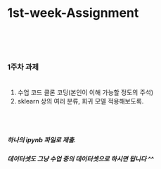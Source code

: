 # 1st-week-Assignment
</br></br></br>

### 1주차 과제 </br></br>

1. 수업 코드 클론 코딩(본인이 이해 가능할 정도의 주석)
2. sklearn 상의 여러 분류, 회귀 모델 적용해보도록.

</br>
</br>

##### 하나의 ipynb 파일로 제출.

##### 데이터셋도 그냥 수업 중의 데이터셋으로 하시면 됩니다 ^^
